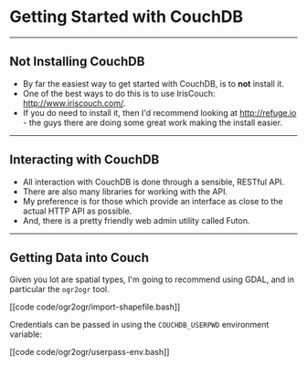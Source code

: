 # Getting Started with CouchDB

---

## Not Installing CouchDB

- By far the easiest way to get started with CouchDB, is to __not__ install it.
- One of the best ways to do this is to use IrisCouch: <http://www.iriscouch.com/>.
- If you do need to install it, then I'd recommend looking at <http://refuge.io> - the guys there are doing some great work making the install easier.

---

## Interacting with CouchDB

- All interaction with CouchDB is done through a sensible, RESTful API.
- There are also many libraries for working with the API. 
- My preference is for those which provide an interface as close to the actual HTTP API as possible.
- And, there is a pretty friendly web admin utility called Futon.

---

## Getting Data into Couch

Given you lot are spatial types, I'm going to recommend using GDAL, and in particular the `ogr2ogr` tool.

[[code code/ogr2ogr/import-shapefile.bash]]

Credentials can be passed in using the `COUCHDB_USERPWD` environment variable:

[[code code/ogr2ogr/userpass-env.bash]]


